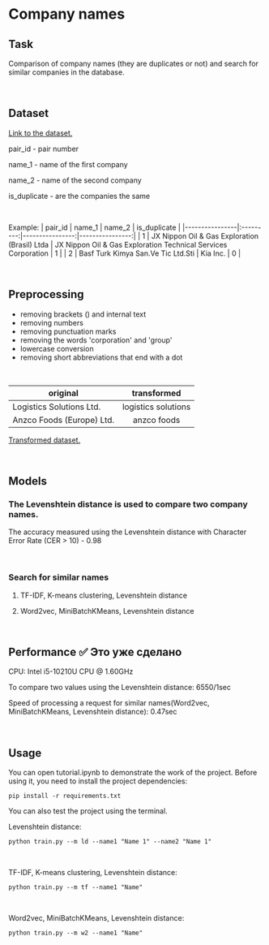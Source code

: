 # Company names

## Task
Comparison of company names (they are duplicates or not) and search for similar companies in the database.

<br/>

## Dataset
[Link to the dataset.](https://drive.google.com/file/d/1e9bdr7wcQX_YBudQcsKj-sMoIGxQOlK4/view)

pair_id - pair number

name_1 - name of the first company

name_2 - name of the second company

is_duplicate - are the companies the same

<br/>

Example:
| pair_id | name_1 | name_2 |  is_duplicate |
|----------------|:---------:|----------------:|----------------:|
| 1 | JX Nippon Oil & Gas Exploration (Brasil) Ltda | JX Nippon Oil & Gas Exploration Technical Services Corporation | 1 |
| 2 | Basf Turk Kimya San.Ve Tic Ltd.Sti | Kia Inc. | 0 |

<br/>

## Preprocessing

- removing brackets () and internal text
- removing numbers
- removing punctuation marks
- removing the words 'corporation' and 'group'
- lowercase conversion
- removing short abbreviations that end with a dot

<br/>


| original | transformed | 
|----------------|:---------:|
| Logistics Solutions Ltd. | logistics solutions | 
| Anzco Foods (Europe) Ltd. | anzco foods | 

[Transformed dataset.](https://github.com/ritchann/Companies/blob/main/files/transformed_train.csv)

<br/>

## Models

### The Levenshtein distance is used to compare two company names.

The accuracy  measured using the Levenshtein distance with Character Error Rate (CER > 10) - 0.98

<br/>

### Search for similar names
1. TF-IDF, K-means clustering, Levenshtein distance

2. Word2vec, MiniBatchKMeans, Levenshtein distance

<br/>

## Performance :white_check_mark: Это уже сделано    

CPU: Intel i5-10210U CPU @ 1.60GHz


To compare two values using the Levenshtein distance: 6550/1sec

Speed of processing a request for similar names(Word2vec, MiniBatchKMeans, Levenshtein distance): 0.47sec

<br/>

## Usage

You can open tutorial.ipynb to demonstrate the work of the project. Before using it, you need to install the project dependencies:


```
pip install -r requirements.txt 
```

You can also test the project using the terminal.
<br/>

Levenshtein distance:
```
python train.py --m ld --name1 "Name 1" --name2 "Name 1" 
```
<br/>

TF-IDF, K-means clustering, Levenshtein distance:
```
python train.py --m tf --name1 "Name" 
```
<br/>

Word2vec, MiniBatchKMeans, Levenshtein distance:
```
python train.py --m w2 --name1 "Name"
```

